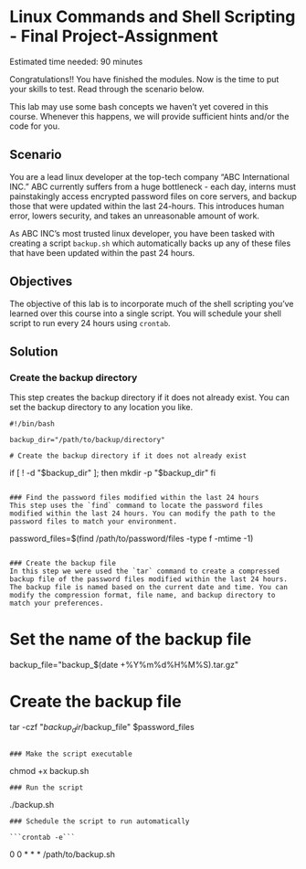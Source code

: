 # Linux Commands and Shell Scripting - Final Project-Assignment

Estimated time needed: 90 minutes

Congratulations!! You have finished the modules. Now is the time to put your skills to test. Read through the scenario below.

This lab may use some bash concepts we haven’t yet covered in this course. Whenever this happens, we will provide sufficient hints and/or the code for you.

## Scenario
You are a lead linux developer at the top-tech company “ABC International INC.” ABC currently suffers from a huge bottleneck - each day, interns must painstakingly access encrypted password files on core servers, and backup those that were updated within the last 24-hours. This introduces human error, lowers security, and takes an unreasonable amount of work.

As ABC INC’s most trusted linux developer, you have been tasked with creating a script `backup.sh` which automatically backs up any of these files that have been updated within the past 24 hours.

## Objectives
The objective of this lab is to incorporate much of the shell scripting you’ve learned over this course into a single script.
You will schedule your shell script to run every 24 hours using `crontab`.

## Solution

### Create the backup directory
This step creates the backup directory if it does not already exist. You can set the backup directory to any location you like.
```
#!/bin/bash

backup_dir="/path/to/backup/directory"

# Create the backup directory if it does not already exist
```
if [ ! -d "$backup_dir" ]; then
    mkdir -p "$backup_dir"
fi
```

### Find the password files modified within the last 24 hours
This step uses the `find` command to locate the password files modified within the last 24 hours. You can modify the path to the password files to match your environment.

```
password_files=$(find /path/to/password/files -type f -mtime -1)
```

### Create the backup file
In this step we were used the `tar` command to create a compressed backup file of the password files modified within the last 24 hours. The backup file is named based on the current date and time. You can modify the compression format, file name, and backup directory to match your preferences.

```
# Set the name of the backup file
backup_file="backup_$(date +%Y%m%d%H%M%S).tar.gz"

# Create the backup file
tar -czf "$backup_dir/$backup_file" $password_files
```

### Make the script executable

```
chmod +x backup.sh

```
### Run the script

```
./backup.sh

```
### Schedule the script to run automatically

```crontab -e```
```
0 0 * * * /path/to/backup.sh
```
